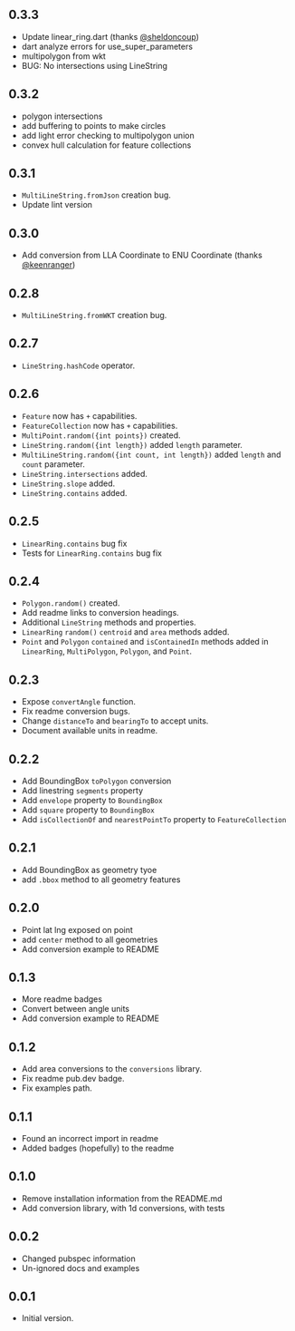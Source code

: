 ## 0.3.3

- Update linear_ring.dart (thanks [@sheldoncoup](https://github.com/sheldoncoup))
- dart analyze errors for use_super_parameters
- multipolygon from wkt
- BUG: No intersections using LineString

## 0.3.2

- polygon intersections
- add buffering to points to make circles
- add light error checking to multipolygon union
- convex hull calculation for feature collections

## 0.3.1

- `MultiLineString.fromJson` creation bug.
- Update lint version

## 0.3.0

- Add conversion from LLA Coordinate to ENU Coordinate (thanks [@keenranger](https://github.com/keenranger))

## 0.2.8

- `MultiLineString.fromWKT` creation bug.

## 0.2.7

- `LineString.hashCode` operator.

## 0.2.6

- `Feature` now has `+` capabilities.
- `FeatureCollection` now has `+` capabilities.
- `MultiPoint.random({int points})` created.
- `LineString.random({int length})` added `length` parameter.
- `MultiLineString.random({int count, int length})` added `length` and `count` parameter.
- `LineString.intersections` added.
- `LineString.slope` added.
- `LineString.contains` added.

## 0.2.5

- `LinearRing.contains` bug fix
- Tests for `LinearRing.contains` bug fix 

## 0.2.4

- `Polygon.random()` created.
- Add readme links to conversion headings.
- Additional `LineString` methods and properties.
- `LinearRing` `random()` `centroid` and `area` methods added.
- `Point` and `Polygon` `contained` and `isContainedIn` methods added in `LinearRing`, `MultiPolygon`, `Polygon`, and `Point`.

## 0.2.3

- Expose `convertAngle` function.
- Fix readme conversion bugs.
- Change `distanceTo` and `bearingTo` to accept units.
- Document available units in readme.

## 0.2.2

- Add BoundingBox `toPolygon` conversion
- Add linestring `segments` property
- Add `envelope` property to `BoundingBox`
- Add `square` property to `BoundingBox`
- Add `isCollectionOf` and `nearestPointTo` property to `FeatureCollection`

## 0.2.1

- Add BoundingBox as geometry tyoe
- add `.bbox` method to all geometry features

## 0.2.0

- Point lat lng exposed on point
- add `center` method to all geometries
- Add conversion example to README

## 0.1.3

- More readme badges
- Convert between angle units
- Add conversion example to README

## 0.1.2

- Add area conversions to the `conversions` library.
- Fix readme pub.dev badge.
- Fix examples path.

## 0.1.1

- Found an incorrect import in readme
- Added badges (hopefully) to the readme

## 0.1.0

- Remove installation information from the README.md
- Add conversion library, with 1d conversions, with tests

## 0.0.2

- Changed pubspec information
- Un-ignored docs and examples

## 0.0.1

- Initial version.

